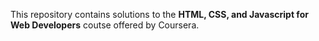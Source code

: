 This repository contains solutions to the **HTML, CSS, and Javascript for Web Developers** coutse offered by Coursera.
